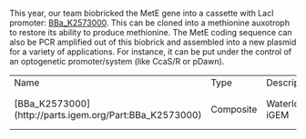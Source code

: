 This year, our team biobricked the MetE gene into a cassette with LacI promoter:
[BBa_K2573000](http://parts.igem.org/Part:BBa_K2573000). This can be cloned into a methionine auxotroph to restore its ability to produce methionine. The MetE coding sequence can also be PCR amplified out of this biobrick and assembled into a new plasmid for a variety of applications. For instance, it can be put under the control of an optogenetic promoter/system (like CcaS/R or pDawn). 

<table/>
<tr>
  <td> Name <td> Type <td> Description <td> Designer <td> length 
  <tr> 
    <td> [BBa_K2573000](http://parts.igem.org/Part:BBa_K2573000) <td> Composite <td> Waterloo iGEM <td> 2658 
    
    </table>
